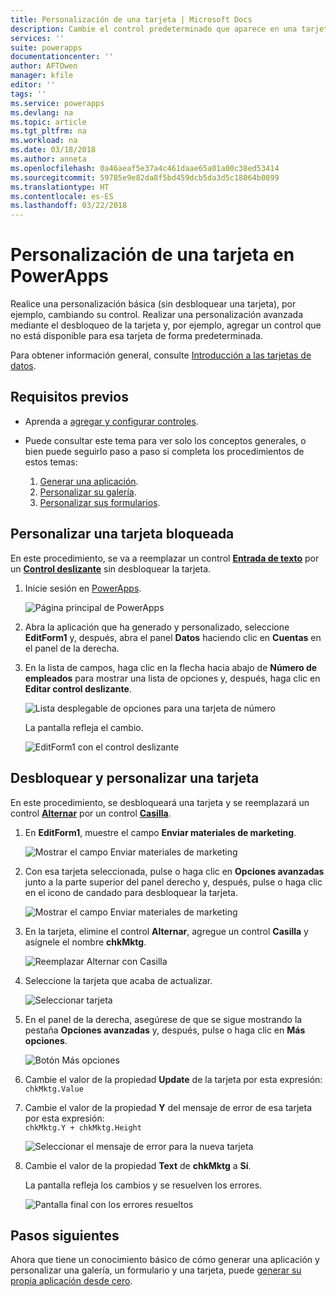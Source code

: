 ```yaml
---
title: Personalización de una tarjeta | Microsoft Docs
description: Cambie el control predeterminado que aparece en una tarjeta de un formulario de detalles o edición en PowerApps
services: ''
suite: powerapps
documentationcenter: ''
author: AFTOwen
manager: kfile
editor: ''
tags: ''
ms.service: powerapps
ms.devlang: na
ms.topic: article
ms.tgt_pltfrm: na
ms.workload: na
ms.date: 03/18/2018
ms.author: anneta
ms.openlocfilehash: 0a46aeaf5e37a4c461daae65a01a00c38ed53414
ms.sourcegitcommit: 59785e9e82da8f5bd459dcb5da3d5c18064b0899
ms.translationtype: HT
ms.contentlocale: es-ES
ms.lasthandoff: 03/22/2018
---
```

# <a name="customize-a-card-in-powerapps"></a>Personalización de una tarjeta en PowerApps
Realice una personalización básica (sin desbloquear una tarjeta), por ejemplo, cambiando su control. Realizar una personalización avanzada mediante el desbloqueo de la tarjeta y, por ejemplo, agregar un control que no está disponible para esa tarjeta de forma predeterminada.

Para obtener información general, consulte [Introducción a las tarjetas de datos](working-with-cards.md).

## <a name="prerequisites"></a>Requisitos previos

* Aprenda a [agregar y configurar controles](add-configure-controls.md).
* Puede consultar este tema para ver solo los conceptos generales, o bien puede seguirlo paso a paso si completa los procedimientos de estos temas:

  1. [Generar una aplicación](data-platform-create-app.md).
  2. [Personalizar su galería](customize-layout-sharepoint.md).
  3. [Personalizar sus formularios](customize-forms-sharepoint.md).

## <a name="customize-a-locked-card"></a>Personalizar una tarjeta bloqueada
En este procedimiento, se va a reemplazar un control **[Entrada de texto](controls/control-text-input.md)** por un **[Control deslizante](controls/control-slider.md)** sin desbloquear la tarjeta.

1. Inicie sesión en [PowerApps](http://web.powerapps.com).

    ![Página principal de PowerApps](./media/customize-card/sign-in.png)

1. Abra la aplicación que ha generado y personalizado, seleccione **EditForm1** y, después, abra el panel **Datos** haciendo clic en **Cuentas** en el panel de la derecha.

1. En la lista de campos, haga clic en la flecha hacia abajo de **Número de empleados** para mostrar una lista de opciones y, después, haga clic en **Editar control deslizante**.

    ![Lista desplegable de opciones para una tarjeta de número](./media/customize-card/card-selector.png)

    La pantalla refleja el cambio.

    ![EditForm1 con el control deslizante](./media/customize-card/add-slider.png)

## <a name="unlock-and-customize-a-card"></a>Desbloquear y personalizar una tarjeta
En este procedimiento, se desbloqueará una tarjeta y se reemplazará un control **[Alternar](controls/control-toggle.md)** por un control **[Casilla](controls/control-check-box.md)**.

1. En **EditForm1**, muestre el campo **Enviar materiales de marketing**.

    ![Mostrar el campo Enviar materiales de marketing](./media/customize-card/show-field.png)

2. Con esa tarjeta seleccionada, pulse o haga clic en **Opciones avanzadas** junto a la parte superior del panel derecho y, después, pulse o haga clic en el icono de candado para desbloquear la tarjeta.

    ![Mostrar el campo Enviar materiales de marketing](./media/customize-card/unlock-card.png)

1. En la tarjeta, elimine el control **Alternar**, agregue un control **Casilla** y asígnele el nombre **chkMktg**.

    ![Reemplazar Alternar con Casilla](./media/customize-card/add-checkbox.png)

1. Seleccione la tarjeta que acaba de actualizar.

    ![Seleccionar tarjeta](./media/customize-card/select-card.png)

1. En el panel de la derecha, asegúrese de que se sigue mostrando la pestaña **Opciones avanzadas** y, después, pulse o haga clic en **Más opciones**.

    ![Botón Más opciones](./media/customize-card/more-options.png)

1. Cambie el valor de la propiedad **Update** de la tarjeta por esta expresión:
<br>`chkMktg.Value`

1. Cambie el valor de la propiedad **Y** del mensaje de error de esa tarjeta por esta expresión:<br>
`chkMktg.Y + chkMktg.Height`

    ![Seleccionar el mensaje de error para la nueva tarjeta](./media/customize-card/select-error.png)

1. Cambie el valor de la propiedad **Text** de **chkMktg** a **Sí**.

    La pantalla refleja los cambios y se resuelven los errores.

    ![Pantalla final con los errores resueltos](./media/customize-card/final-screen.png)

## <a name="next-steps"></a>Pasos siguientes
Ahora que tiene un conocimiento básico de cómo generar una aplicación y personalizar una galería, un formulario y una tarjeta, puede [generar su propia aplicación desde cero](data-platform-create-app-scratch.md).
